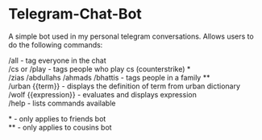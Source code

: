 # Telegram-Chat-Bot

A simple bot used in my personal telegram conversations. Allows users to do the following commands:

/all - tag everyone in the chat <br>
/cs or /play - tags people who play cs (counterstrike) \* <br>
/zias /abdullahs /ahmads /bhattis - tags people in a family \** <br>
/urban {{term}} - displays the definition of term from urban dictionary <br>
/wolf {{expression}} - evaluates and displays expression <br>
/help - lists commands available <br>

\* - only applies to friends bot <br>
\** - only applies to cousins bot
